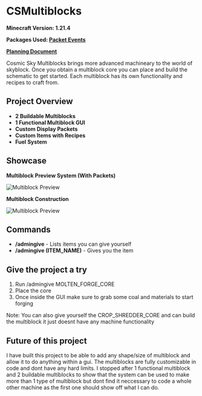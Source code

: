 # CSMultiblocks

**Minecraft Version: 1.21.4**

**Packages Used: [Packet Events](https://github.com/retrooper/packetevents)**

**[Planning Document](https://docs.google.com/document/d/1C60xv5ZpSdKLhPXFUMhw5ufITlyf5FAWHCPE2Ptycn4/edit?usp=sharing)**

Cosmic Sky Multiblocks brings more advanced machineary to the world of skyblock. Once you obtain a multiblock core you can place and build the schematic to get started. Each multiblock has its own functionality and recipes to craft from.


Project Overview
-

- **2 Buildable Multiblocks**
- **1 Functional Multiblock GUI**
- **Custom Display Packets**
- **Custom Items with Recipes**
- **Fuel System**

Showcase
-

**Multiblock Preview System (With Packets)**

![Multiblock Preview](https://media3.giphy.com/media/v1.Y2lkPTc5MGI3NjExYnpzeTl2bXh5dmd1a2J1b2Z3cGdsejZ4aXdpNWN4Y2N4Zjc0Nm5jaSZlcD12MV9pbnRlcm5hbF9naWZfYnlfaWQmY3Q9Zw/1OR9rAUsK4OsNQr2MQ/giphy.gif)

**Multiblock Construction**

![Multiblock Preview](https://media3.giphy.com/media/v1.Y2lkPTc5MGI3NjExM21tN3ZpM2d6cG1hb2VxYjhsYTFmbzZ5OGt6bzJ3eGlydDJ0ZWxqNCZlcD12MV9pbnRlcm5hbF9naWZfYnlfaWQmY3Q9Zw/BYTIHb5H68T1wobYIS/giphy.gif)

## Commands

- **/admingive** - Lists items you can give yourself
- **/admingive (ITEM_NAME)** - Gives you the item

## Give the project a try

1. Run /admingive MOLTEN_FORGE_CORE
2. Place the core
3. Once inside the GUI make sure to grab some coal and materials to start forging

Note: You can also give yourself the CROP_SHREDDER_CORE and can build the multiblock it just doesnt have any machine functionality

Future of this project
-

I have built this project to be able to add any shape/size of multiblock and allow it to do anything within a gui. The multiblocks are fully customizable in code and dont have any hard limits. I stopped after 1 functional multiblock and 2 buildable multiblocks to show that the system can be used to make more than 1 type of multiblock but dont find it neccessary to code a whole other machine as the first one should show off what I can do.
